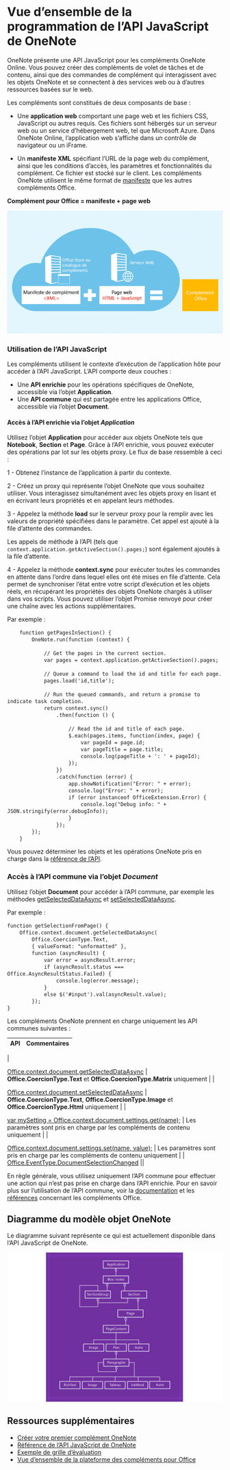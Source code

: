 # <a name="onenote-javascript-api-programming-overview"></a>Vue d’ensemble de la programmation de l’API JavaScript de OneNote

OneNote présente une API JavaScript pour les compléments OneNote Online. Vous pouvez créer des compléments de volet de tâches et de contenu, ainsi que des commandes de complément qui interagissent avec les objets OneNote et se connectent à des services web ou à d’autres ressources basées sur le web.

Les compléments sont constitués de deux composants de base :

- Une **application web** comportant une page web et les fichiers CSS, JavaScript ou autres requis. Ces fichiers sont hébergés sur un serveur web ou un service d’hébergement web, tel que Microsoft Azure. Dans OneNote Online, l’application web s’affiche dans un contrôle de navigateur ou un iFrame.
    
- Un **manifeste XML** spécifiant l’URL de la page web du complément, ainsi que les conditions d’accès, les paramètres et fonctionnalités du complément. Ce fichier est stocké sur le client. Les compléments OneNote utilisent le même format de [manifeste](https://dev.office.com/docs/add-ins/overview/add-in-manifests) que les autres compléments Office.

**Complément pour Office = manifeste + page web**

![Un complément Office se compose d’un manifeste et d’une page web](../../images/onenote-add-in.png)

### <a name="using-the-javascript-api"></a>Utilisation de l’API JavaScript

Les compléments utilisent le contexte d’exécution de l’application hôte pour accéder à l’API JavaScript. L’API comporte deux couches : 

- Une **API enrichie** pour les opérations spécifiques de OneNote, accessible via l’objet **Application**.
- Une **API commune** qui est partagée entre les applications Office, accessible via l’objet **Document**.

#### <a name="accessing-the-rich-api-through-the-*application*-object"></a>Accès à l’API enrichie via l’objet *Application*

Utilisez l’objet **Application** pour accéder aux objets OneNote tels que **Notebook**, **Section** et **Page**. Grâce à l’API enrichie, vous pouvez exécuter des opérations par lot sur les objets proxy. Le flux de base ressemble à ceci : 

1 - Obtenez l’instance de l’application à partir du contexte.

2 - Créez un proxy qui représente l’objet OneNote que vous souhaitez utiliser. Vous interagissez simultanément avec les objets proxy en lisant et en écrivant leurs propriétés et en appelant leurs méthodes. 

3 - Appelez la méthode **load** sur le serveur proxy pour la remplir avec les valeurs de propriété spécifiées dans le paramètre. Cet appel est ajouté à la file d’attente des commandes. 

   Les appels de méthode à l’API (tels que `context.application.getActiveSection().pages;`) sont également ajoutés à la file d’attente.
    
4 - Appelez la méthode **context.sync** pour exécuter toutes les commandes en attente dans l’ordre dans lequel elles ont été mises en file d’attente. Cela permet de synchroniser l’état entre votre script d’exécution et les objets réels, en récupérant les propriétés des objets OneNote chargés à utiliser dans vos scripts. Vous pouvez utiliser l’objet Promise renvoyé pour créer une chaîne avec les actions supplémentaires.

Par exemple : 

```
    function getPagesInSection() {
        OneNote.run(function (context) {
            
            // Get the pages in the current section.
            var pages = context.application.getActiveSection().pages;
            
            // Queue a command to load the id and title for each page.            
            pages.load('id,title');
            
            // Run the queued commands, and return a promise to indicate task completion.
            return context.sync()
                .then(function () {
                    
                    // Read the id and title of each page. 
                    $.each(pages.items, function(index, page) {
                        var pageId = page.id;
                        var pageTitle = page.title;
                        console.log(pageTitle + ': ' + pageId); 
                    });
                })
                .catch(function (error) {
                    app.showNotification("Error: " + error);
                    console.log("Error: " + error);
                    if (error instanceof OfficeExtension.Error) {
                        console.log("Debug info: " + JSON.stringify(error.debugInfo));
                    }
                });
        });
    }
```

Vous pouvez déterminer les objets et les opérations OneNote pris en charge dans la [référence de l’API](../../reference/onenote/onenote-add-ins-javascript-reference.md).

### <a name="accessing-the-common-api-through-the-*document*-object"></a>Accès à l’API commune via l’objet *Document*

Utilisez l’objet **Document** pour accéder à l’API commune, par exemple les méthodes [getSelectedDataAsync](https://dev.office.com/reference/add-ins/shared/document.getselecteddataasync) et [setSelectedDataAsync](https://dev.office.com/reference/add-ins/shared/document.setselecteddataasync). 

Par exemple :  

```
function getSelectionFromPage() {
    Office.context.document.getSelectedDataAsync(
        Office.CoercionType.Text,
        { valueFormat: "unformatted" },
        function (asyncResult) {
            var error = asyncResult.error;
            if (asyncResult.status === Office.AsyncResultStatus.Failed) {
                console.log(error.message);
            }
            else $('#input').val(asyncResult.value);
        });
}
```
Les compléments OneNote prennent en charge uniquement les API communes suivantes :

| API | Commentaires |
|:------|:------|
| 

  [Office.context.document.getSelectedDataAsync](https://msdn.microsoft.com/en-us/library/office/fp142294.aspx) | **Office.CoercionType.Text** et **Office.CoercionType.Matrix** uniquement |
| 

  [Office.context.document.setSelectedDataAsync](https://msdn.microsoft.com/en-us/library/office/fp142145.aspx) | **Office.CoercionType.Text**, **Office.CoercionType.Image** et **Office.CoercionType.Html** uniquement | 
| 

  [var mySetting = Office.context.document.settings.get(name);](https://msdn.microsoft.com/en-us/library/office/fp142180.aspx) | Les paramètres sont pris en charge par les compléments de contenu uniquement | 
| 

  [Office.context.document.settings.set(name, value);](https://msdn.microsoft.com/en-us/library/office/fp161063.aspx) | Les paramètres sont pris en charge par les compléments de contenu uniquement | 
| [Office.EventType.DocumentSelectionChanged](https://dev.office.com/reference/add-ins/shared/document.selectionchanged.event) ||

En règle générale, vous utilisez uniquement l’API commune pour effectuer une action qui n’est pas prise en charge dans l’API enrichie. Pour en savoir plus sur l’utilisation de l’API commune, voir la [documentation](https://dev.office.com/docs/add-ins/overview/office-add-ins) et les [références](https://dev.office.com/reference/add-ins/javascript-api-for-office) concernant les compléments Office.


<a name="om-diagram"></a>
## <a name="onenote-object-model-diagram"></a>Diagramme du modèle objet OneNote 
Le diagramme suivant représente ce qui est actuellement disponible dans l’API JavaScript de OneNote.

  ![Diagramme du modèle objet OneNote](../../images/onenote-om.png)


## <a name="additional-resources"></a>Ressources supplémentaires

- [Créer votre premier complément OneNote](onenote-add-ins-getting-started.md)
- [Référence de l’API JavaScript de OneNote](../../reference/onenote/onenote-add-ins-javascript-reference.md)
- [Exemple de grille d’évaluation](https://github.com/OfficeDev/OneNote-Add-in-Rubric-Grader)
- [Vue d’ensemble de la plateforme des compléments pour Office](https://dev.office.com/docs/add-ins/overview/office-add-ins)
